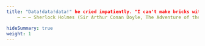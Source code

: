 ```yaml
---
title: "Data!data!data!" he cried impatiently. "I can't make bricks without clay."
    – – – Sherlock Holmes (Sir Arthur Conan Doyle, The Adventure of the Copper Beeches)

hideSummary: true
weight: 1
---
```

